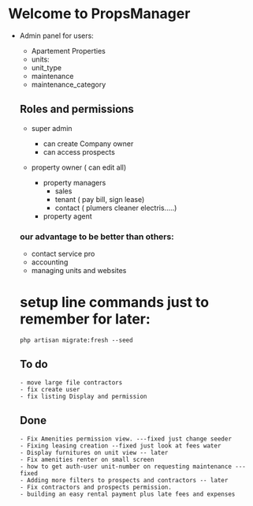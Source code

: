 # Welcome to PropsManager

-   Admin panel for users:

    -   Apartement Properties
    -   units:
    -   unit_type
    -   maintenance
    -   maintenance_category

    ## Roles and permissions

    -   super admin
        - can create Company owner
        - can access prospects
   
    -   property owner ( can edit all)
        -   property managers
            -   sales
            -   tenant ( pay bill, sign lease)
            -   contact ( plumers cleaner electris.....)
        -   property agent

    ### our advantage to be better than others:

    -   contact service pro
    -   accounting
    -   managing units and websites

    # setup line commands just to remember for later:

    `php artisan migrate:fresh --seed `


    ## To do
        - move large file contractors
        - fix create user
        - fix listing Display and permission
    ## Done
        - Fix Amenities permission view. ---fixed just change seeder
        - Fixing leasing creation --fixed just look at fees water
        - Display furnitures on unit view -- later
        - Fix amenities renter on small screen
        - how to get auth-user unit-number on requesting maintenance --- fixed
        - Adding more filters to prospects and contractors -- later
        - Fix contractors and prospects permission.
        - building an easy rental payment plus late fees and expenses